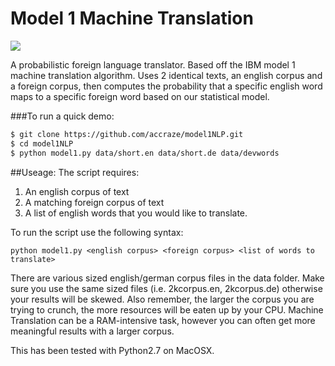 Model 1 Machine Translation
===========================
<img src="https://travis-ci.org/accraze/model1NLP.svg?branch=master"/>

A probabilistic foreign language translator. Based off the IBM model 1 machine translation algorithm. Uses 2 identical texts, an english corpus and a foreign corpus, then computes the probability that a specific english word maps to a specific foreign word based on our statistical model.


###To run a quick demo:
```bash
$ git clone https://github.com/accraze/model1NLP.git
$ cd model1NLP
$ python model1.py data/short.en data/short.de data/devwords 

```


##Useage:
The script requires:
 
1. An english corpus of text
2. A matching foreign corpus of text
3. A list of english words that you would like to translate. 

To run the script use the following syntax:
```
python model1.py <english corpus> <foreign corpus> <list of words to translate>
```

There are various sized english/german corpus files in the data folder. Make sure you use the same sized files (i.e. 2kcorpus.en, 2kcorpus.de) otherwise your results will be skewed. Also remember, the larger the corpus you are trying to crunch, the more resources will be eaten up by your CPU. Machine Translation can be a RAM-intensive task, however you can often get more meaningful results with a larger corpus.


This has been tested with Python2.7 on MacOSX.

